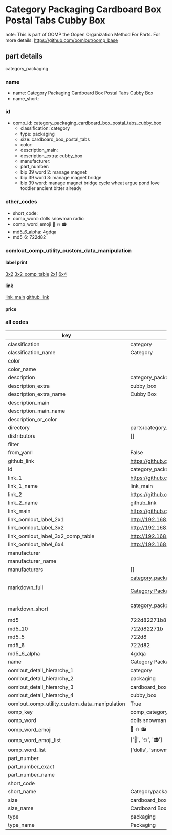 # Category Packaging Cardboard Box Postal Tabs Cubby Box  

note: This is part of OOMP the Oopen Organization Method For Parts. For more details: https://github.com/oomlout/oomp_base

##  part details



category_packaging

### name
* name: Category Packaging Cardboard Box Postal Tabs Cubby Box
* name_short: 
### id
* oomp_id: category_packaging_cardboard_box_postal_tabs_cubby_box
  * classification: category
  * type: packaging
  * size: cardboard_box_postal_tabs
  * color: 
  * description_main: 
  * description_extra: cubby_box
  * manufacturer: 
  * part_number: 
  * bip 39 word 2: manage magnet
  * bip 39 word 3: manage magnet bridge
  * bip 39 word: manage magnet bridge cycle wheat argue pond love toddler ancient bitter already

### other_codes
* short_code: 
* oomp_word: dolls snowman radio
* oomp_word_emoji :dolls: :snowman: :radio:
* md5_6_alpha: 4gdqa
* md5_6: 722d82






### oomlout_oomp_utility_custom_data_manipulation
#### label print
[3x2](http://192.168.1.245:1112/?label=oomp%204gdqa)
[3x2_oomp_table](http://192.168.1.107:1112/?label=oomp%204gdqa)
[2x1](http://192.168.1.242:1112/?label=oomp%204gdqa)
[6x4](http://192.168.1.55:1112/?label=oomp%204gdqa)    

#### link

[link_main](https://github.com/oomlout/oomlout_oomp_current_version_messy/tree/main/parts/category_packaging_cardboard_box_postal_tabs_cubby_box) [github_link](https://github.com/oomlout/oomlout_oomp_part_src/tree/main/parts/category_packaging_cardboard_box_postal_tabs_cubby_box)                             

#### price







### all codes 
| key | value |  
| --- | --- |  
| classification | category |  
| classification_name | Category |  
| color |  |  
| color_name |  |  
| description | category_packaging |  
| description_extra | cubby_box |  
| description_extra_name | Cubby Box |  
| description_main |  |  
| description_main_name |  |  
| description_or_color |   |  
| directory | parts/category_packaging_cardboard_box_postal_tabs_cubby_box |  
| distributors | [] |  
| filter |  |  
| from_yaml | False |  
| github_link | https://github.com/oomlout/oomlout_oomp_part_src/tree/main/parts/category_packaging_cardboard_box_postal_tabs_cubby_box |  
| id | category_packaging_cardboard_box_postal_tabs_cubby_box |  
| link_1 | https://github.com/oomlout/oomlout_oomp_current_version_messy/tree/main/parts/category_packaging_cardboard_box_postal_tabs_cubby_box |  
| link_1_name | link_main |  
| link_2 | https://github.com/oomlout/oomlout_oomp_part_src/tree/main/parts/category_packaging_cardboard_box_postal_tabs_cubby_box |  
| link_2_name | github_link |  
| link_main | https://github.com/oomlout/oomlout_oomp_current_version_messy/tree/main/parts/category_packaging_cardboard_box_postal_tabs_cubby_box |  
| link_oomlout_label_2x1 | http://192.168.1.242:1112/?label=oomp%204gdqa |  
| link_oomlout_label_3x2 | http://192.168.1.245:1112/?label=oomp%204gdqa |  
| link_oomlout_label_3x2_oomp_table | http://192.168.1.107:1112/?label=oomp%204gdqa |  
| link_oomlout_label_6x4 | http://192.168.1.55:1112/?label=oomp%204gdqa |  
| manufacturer |  |  
| manufacturer_name |  |  
| manufacturers | [] |  
| markdown_full | [category_packaging_cardboard_box_postal_tabs_cubby_box](https://github.com/oomlout/oomlout_oomp_current_version_messy/tree/main/parts/category_packaging_cardboard_box_postal_tabs_cubby_box)<br>[](https://github.com/oomlout/oomlout_oomp_current_version_messy/tree/main/parts/category_packaging_cardboard_box_postal_tabs_cubby_box)<br>[Category Packaging Cardboard Box Postal Tabs Cubby Box](https://github.com/oomlout/oomlout_oomp_current_version_messy/tree/main/parts/category_packaging_cardboard_box_postal_tabs_cubby_box)<br><br> |  
| markdown_short | [category_packaging_cardboard_box_postal_tabs_cubby_box](https://github.com/oomlout/oomlout_oomp_current_version_messy/tree/main/parts/category_packaging_cardboard_box_postal_tabs_cubby_box)<br><br> |  
| md5 | 722d82271b8474f82e7cf36c37a17c37 |  
| md5_10 | 722d82271b |  
| md5_5 | 722d8 |  
| md5_6 | 722d82 |  
| md5_6_alpha | 4gdqa |  
| name | Category Packaging Cardboard Box Postal Tabs Cubby Box |  
| oomlout_detail_hierarchy_1 | category |  
| oomlout_detail_hierarchy_2 | packaging |  
| oomlout_detail_hierarchy_3 | cardboard_box_postal_tabs |  
| oomlout_detail_hierarchy_4 | cubby_box |  
| oomlout_oomp_utility_custom_data_manipulation | True |  
| oomp_key | oomp_category_packaging_cardboard_box_postal_tabs_cubby_box |  
| oomp_word | dolls snowman radio |  
| oomp_word_emoji | :dolls: :snowman: :radio: |  
| oomp_word_emoji_list | [':dolls:', ':snowman:', ':radio:'] |  
| oomp_word_list | ['dolls', 'snowman', 'radio'] |  
| part_number |  |  
| part_number_exact |  |  
| part_number_name |  |  
| short_code |  |  
| short_name | Categorypackaging |  
| size | cardboard_box_postal_tabs |  
| size_name | Cardboard Box Postal Tabs |  
| type | packaging |  
| type_name | Packaging |  
